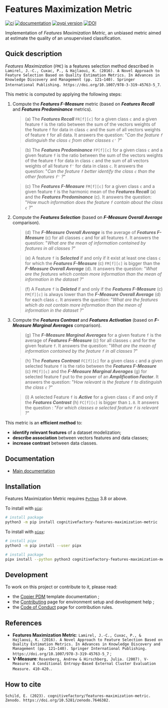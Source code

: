 # Features Maximization Metric

[![ci](https://github.com/cognitivefactory/features-maximization-metric/workflows/ci/badge.svg)](https://github.com/cognitivefactory/features-maximization-metric/actions?query=workflow%3Aci)
[![documentation](https://img.shields.io/badge/docs-mkdocs%20material-blue.svg?style=flat)](https://cognitivefactory.github.io/features-maximization-metric/)
[![pypi version](https://img.shields.io/pypi/v/cognitivefactory-features-maximization-metric.svg)](https://pypi.org/project/cognitivefactory-features-maximization-metric/)
[![DOI](https://zenodo.org/badge/DOI/10.5281/zenodo.7646382.svg)](https://doi.org/10.5281/zenodo.7646382)

Implementation of _Features Maximization Metric_, an unbiased metric aimed at estimate the quality of an unsupervised classification.


## <a name="Description"></a> Quick description

_Features Maximization_ (`FMC`) is a features selection method described in `Lamirel, J.-C., Cuxac, P., & Hajlaoui, K. (2016). A Novel Approach to Feature Selection Based on Quality Estimation Metrics. In Advances in Knowledge Discovery and Management (pp. 121–140). Springer International Publishing. https://doi.org/10.1007/978-3-319-45763-5_7`.

This metric is computed by applying the following steps:

1. Compute the ***Features F-Measure*** metric (based on ***Features Recall*** and ***Features Predominance*** metrics).

    > (a) The ***Features Recall*** `FR[f][c]` for a given class `c` and a given feature `f` is the ratio between
    > the sum of the vectors weights of the feature `f` for data in class `c`
    > and the sum of all vectors weights of feature `f` for all data.
    > It answers the question: "_Can the feature `f` distinguish the class `c` from other classes `c'` ?_"

    > (b) The ***Features Predominance*** `FP[f][c]` for a given class `c` and a given feature `f` is the ratio between
    > the sum of the vectors weights of the feature `f` for data in class `c`
    > and the sum of all vectors weights of all feature `f'` for data in class `c`.
    > It answers the question: "_Can the feature `f` better identify the class `c` than the other features `f'` ?_"

    > (c) The ***Features F-Measure*** `FM[f][c]` for a given class `c` and a given feature `f` is
    > the harmonic mean of the ***Features Recall*** (a) and the ***Features Predominance*** (c).
    > It answers the question: "_How much information does the feature `f` contain about the class `c` ?_"

2. Compute the ***Features Selection*** (based on ***F-Measure Overall Average*** comparison).

    > (d) The ***F-Measure Overall Average*** is the average of ***Features F-Measure*** (c) for all classes `c` and for all features `f`.
    > It answers the question: "_What are the mean of information contained by features in all classes ?_"

    > (e) A feature `f` is ***Selected*** if and only if it exist at least one class `c` for which the ***Features F-Measure*** (c) `FM[f][c]` is bigger than the ***F-Measure Overall Average*** (d).
    > It answers the question: "_What are the features which contain more information than the mean of information in the dataset ?_"

    > (f) A Feature `f` is ***Deleted*** if and only if the ***Features F-Measure*** (c) `FM[f][c]` is always lower than the ***F-Measure Overall Average*** (d) for each class `c`.
    > It answers the question: "_What are the features which do not contain more information than the mean of information in the dataset ?_"

3. Compute the ***Features Contrast*** and ***Features Activation*** (based on ***F-Measure Marginal Averages*** comparison).

    > (g) The ***F-Measure Marginal Averages*** for a given feature `f` is the average of ***Features F-Measure*** (c) for all classes `c` and for the given feature `f`.
    > It answers the question: "_What are the mean of information contained by the feature `f` in all classes ?_"

    > (h) The ***Features Contrast*** `FC[f][c]` for a given class `c` and a given selected feature `f` is the ratio between
    > the ***Features F-Measure*** (c) `FM[f][c]`
    > and the ***F-Measure Marginal Averages*** (g) for selected feature f
    > put to the power of an ***Amplification Factor***.
    > It answers the question: "_How relevant is the feature `f` to distinguish the class `c` ?_"

    > (i) A selected Feature `f` is ***Active*** for a given class `c` if and only if the ***Features Contrast*** (h) `FC[f][c]` is bigger than `1.0`.
    > It answers the question : "_For which classes a selected feature `f` is relevant ?_"

This metric is an **efficient method** to:

- **identify relevant features** of a dataset modelization;
- **describe association** between vectors features and data classes;
- **increase contrast** between data classes.


## <a name="Documentation"></a> Documentation

- [Main documentation](https://cognitivefactory.github.io/features-maximization-metric/)


## <a name="Installation"></a> Installation

Features Maximization Metric requires [`Python`](https://www.python.org/) 3.8 or above.

To install with [`pip`](https://github.com/pypa/pip):

```bash
# install package
python3 -m pip install cognitivefactory-features-maximization-metric
```

To install with [`pipx`](https://github.com/pypa/pipx):

```bash
# install pipx
python3 -m pip install --user pipx

# install package
pipx install --python python3 cognitivefactory-features-maximization-metric
```


## <a name="Development"></a> Development

To work on this project or contribute to it, please read:

- the [Copier PDM](https://pawamoy.github.io/copier-pdm/) template documentation ;
- the [Contributing](https://cognitivefactory.github.io/features-maximization-metric/contributing/) page for environment setup and development help ;
- the [Code of Conduct](https://cognitivefactory.github.io/features-maximization-metric/code_of_conduct/) page for contribution rules.


## <a name="References"></a> References

- **Features Maximization Metric**: `Lamirel, J.-C., Cuxac, P., & Hajlaoui, K. (2016). A Novel Approach to Feature Selection Based on Quality Estimation Metrics. In Advances in Knowledge Discovery and Management (pp. 121–140). Springer International Publishing. https://doi.org/10.1007/978-3-319-45763-5_7` ;
- **V-Measure**: `Rosenberg, Andrew & Hirschberg, Julia. (2007). V-Measure: A Conditional Entropy-Based External Cluster Evaluation Measure. 410-420.`.


## <a name="How to cite"></a> How to cite	

`Schild, E. (2023). cognitivefactory/features-maximization-metric. Zenodo. https://doi.org/10.5281/zenodo.7646382.`